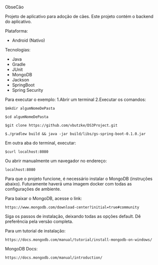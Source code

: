 ObseCão

Projeto de aplicativo para adoção de cães.
Este projeto contém o backend do aplicativo.

Plataforma: 
 - Android (Nativo)
 
Tecnologias: 
 - Java
 - Gradle
 - JUnit
 - MongoDB
 - Jackson
 - SpringBoot
 - Spring Security

Para executar o exemplo:
1.Abrir um terminal
2.Executar os comandos:
    
    $mkdir algumNomeDePasta
    
    $cd algumNomeDePasta
    
    $git clone https://github.com/vbutzke/DS3Project.git
    
    $./gradlew build && java -jar build/libs/gs-spring-boot-0.1.0.jar
  
  Em outra aba do terminal, executar:
    
    $curl localhost:8080
  
  Ou abrir manualmente um navegador no endereço:
    
    localhost:8080

Para que o projeto funcione, é necessário instalar o MongoDB (instruções abaixo).
Futuramente haverá uma imagem docker com todas as configurações de ambiente.

Para baixar o MongoDB, acesse o link:
  
    https://www.mongodb.com/download-center?initial=true#community
  
  Siga os passos de instalação, deixando todas as opções default. Dê preferência pela versão completa.
  
  Para um tutorial de instalação:
    
    https://docs.mongodb.com/manual/tutorial/install-mongodb-on-windows/
  
  MongoDB Docs:
    
    https://docs.mongodb.com/manual/introduction/
